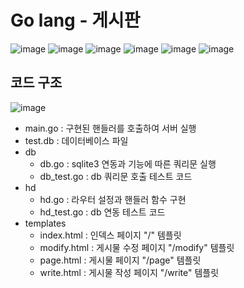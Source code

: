 # Go lang - 게시판
![image](https://img.shields.io/badge/-html-red)
![image](https://img.shields.io/badge/-javascript-yellow)
![image](https://img.shields.io/badge/-css-blue)
![image](https://img.shields.io/badge/-bootstrap-blueviolet)
![image](https://img.shields.io/badge/-go-green)
![image](https://img.shields.io/badge/-sqlite3-9cf)


## 코드 구조
![image](https://user-images.githubusercontent.com/94525599/157183333-1a330d99-c36d-46f4-9db9-d15814b562f2.png)

- main.go : 구현된 핸들러를 호출하여 서버 실행
- test.db : 데이터베이스 파일
- db
  - db.go : sqlite3 연동과 기능에 따른 쿼리문 실행
  - db_test.go : db 쿼리문 호출 테스트 코드
- hd
  - hd.go : 라우터 설정과 핸들러 함수 구현
  - hd_test.go : db 연동 테스트 코드
- templates
  - index.html : 인덱스 페이지 "/" 템플릿
  - modify.html : 게시물 수정 페이지 "/modify" 템플릿
  - page.html : 게시물 페이지 "/page" 템플릿
  - write.html : 게시물 작성 페이지 "/write" 템플릿


